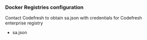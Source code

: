 ### Docker Registries configuration

Contact Codefresh to obtain sa.json with credentials for Codefresh enterprise registry

- sa.json